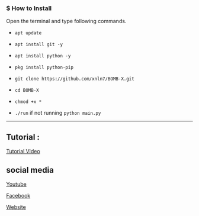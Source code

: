 ### $ How to Install

Open the terminal and type following commands.

* `apt update`

* `apt install git -y`

* `apt install python -y`

* `pkg install python-pip`

* `git clone https://github.com/xnln7/BOMB-X.git`

* `cd BOMB-X`

* `chmod +x *`

  
* `./run` if not running `python main.py`



------------------------------------------------------------------------

## Tutorial :
<p>
  <a href="https://youtube.com/@XNLN7">Tutorial Video</a>
  </p>


## social media
<p>
  <a href="https://youtube.com/@Ethical_Universe">Youtube</a>
  </p>

  <p>
  <a href="https://www.facebook.com/EthicalUniversebd">Facebook</a>
  </p>

<p>
  <a href="https://ethacaluniverse.blogspot.com">Website</a>
  </p>
